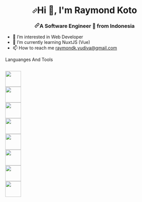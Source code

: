 <h1 align="center" dir="auto"><a id="user-content-hi--im-fika-ridaul-maulayya" class="anchor" aria-hidden="true" href="#hi--im-fika-ridaul-maulayya"><svg class="octicon octicon-link" viewBox="0 0 16 16" version="1.1" width="16" height="16" aria-hidden="true"><path fill-rule="evenodd" d="M7.775 3.275a.75.75 0 001.06 1.06l1.25-1.25a2 2 0 112.83 2.83l-2.5 2.5a2 2 0 01-2.83 0 .75.75 0 00-1.06 1.06 3.5 3.5 0 004.95 0l2.5-2.5a3.5 3.5 0 00-4.95-4.95l-1.25 1.25zm-4.69 9.64a2 2 0 010-2.83l2.5-2.5a2 2 0 012.83 0 .75.75 0 001.06-1.06 3.5 3.5 0 00-4.95 0l-2.5 2.5a3.5 3.5 0 004.95 4.95l1.25-1.25a.75.75 0 00-1.06-1.06l-1.25 1.25a2 2 0 01-2.83 0z"></path></svg></a>Hi <g-emoji class="g-emoji" alias="wave" fallback-src="https://github.githubassets.com/images/icons/emoji/unicode/1f44b.png">👋</g-emoji>, I'm Raymond Koto</h1>

<h3 align="center" dir="auto"><a id="user-content-a-software-engineer--from-indonesia" class="anchor" aria-hidden="true" href="#a-software-engineer--from-indonesia"><svg class="octicon octicon-link" viewBox="0 0 16 16" version="1.1" width="16" height="16" aria-hidden="true"><path fill-rule="evenodd" d="M7.775 3.275a.75.75 0 001.06 1.06l1.25-1.25a2 2 0 112.83 2.83l-2.5 2.5a2 2 0 01-2.83 0 .75.75 0 00-1.06 1.06 3.5 3.5 0 004.95 0l2.5-2.5a3.5 3.5 0 00-4.95-4.95l-1.25 1.25zm-4.69 9.64a2 2 0 010-2.83l2.5-2.5a2 2 0 012.83 0 .75.75 0 001.06-1.06 3.5 3.5 0 00-4.95 0l-2.5 2.5a3.5 3.5 0 004.95 4.95l1.25-1.25a.75.75 0 00-1.06-1.06l-1.25 1.25a2 2 0 01-2.83 0z"></path></svg></a>A Software Engineer <g-emoji class="g-emoji" alias="rocket" fallback-src="https://github.githubassets.com/images/icons/emoji/unicode/1f680.png">🚀</g-emoji> from Indonesia</h3>

- 👀 I’m interested in Web Developer
- 🌱 I’m currently learning NuxtJS (Vue)
- 📫 How to reach me <a href="mailto:raymondk.yudiva@gmail.com"> raymondk.yudiva@gmail.com </a>

Languanges And Tools

<code>
<a target="_blank" rel="noopener noreferrer" href="https://camo.githubusercontent.com/166e25cd40949ac9faa680e46033460183f924a4d0ef2a5ff059b34e3c350446/68747470733a2f2f73616e7472696b6f64696e672e636f6d2f73746f726167652f63617465676f726965732f5a39576a74746a456d637431467a776b4644775356794b707668547142576b4a5551413143754c632e706e67"><img height="50" src="https://camo.githubusercontent.com/166e25cd40949ac9faa680e46033460183f924a4d0ef2a5ff059b34e3c350446/68747470733a2f2f73616e7472696b6f64696e672e636f6d2f73746f726167652f63617465676f726965732f5a39576a74746a456d637431467a776b4644775356794b707668547142576b4a5551413143754c632e706e67" data-canonical-src="https://santrikoding.com/storage/categories/Z9WjttjEmct1FzwkFDwSVyKpvhTqBWkJUQA1CuLc.png" style="max-width: 100%;"></a>
<a target="_blank" rel="noopener noreferrer" href="https://camo.githubusercontent.com/3138319a8a915e754e1a7beac21dd687be8e1da85017543cd118a7d968120f6a/68747470733a2f2f73616e7472696b6f64696e672e636f6d2f73746f726167652f63617465676f726965732f7a75777a4b624168623639316c7032513143495961464b32773061354d6345316d6365444f7352732e706e67"><img height="50" src="https://camo.githubusercontent.com/3138319a8a915e754e1a7beac21dd687be8e1da85017543cd118a7d968120f6a/68747470733a2f2f73616e7472696b6f64696e672e636f6d2f73746f726167652f63617465676f726965732f7a75777a4b624168623639316c7032513143495961464b32773061354d6345316d6365444f7352732e706e67" data-canonical-src="https://santrikoding.com/storage/categories/zuwzKbAhb691lp2Q1CIYaFK2w0a5McE1mceDOsRs.png" style="max-width: 100%;"></a>
<a target="_blank" rel="noopener noreferrer" href="https://camo.githubusercontent.com/0e827006d11077a7b6d7c85cd5ab26626e81174a07cd199b0f7f4a0e8a3b5bd6/68747470733a2f2f73616e7472696b6f64696e672e636f6d2f73746f726167652f63617465676f726965732f596f5370783241416b36354a49357a39777369594d59357a376933765743653036565550334643302e706e67"><img height="50" src="https://camo.githubusercontent.com/0e827006d11077a7b6d7c85cd5ab26626e81174a07cd199b0f7f4a0e8a3b5bd6/68747470733a2f2f73616e7472696b6f64696e672e636f6d2f73746f726167652f63617465676f726965732f596f5370783241416b36354a49357a39777369594d59357a376933765743653036565550334643302e706e67" data-canonical-src="https://santrikoding.com/storage/categories/YoSpx2AAk65JI5z9wsiYMY5z7i3vWCe06VUP3FC0.png" style="max-width: 100%;"></a>
<a target="_blank" rel="noopener noreferrer" href="https://camo.githubusercontent.com/5dc97fa04cb26f4c1e5fc3584fcf7b810447cd3430b2d14fdd6124b9d2de1377/68747470733a2f2f73616e7472696b6f64696e672e636f6d2f73746f726167652f63617465676f726965732f63767749545a55644a525a495967337a547a3169476452466d30387a4c6237444961617a6f35437a2e706e67"><img height="50" src="https://camo.githubusercontent.com/5dc97fa04cb26f4c1e5fc3584fcf7b810447cd3430b2d14fdd6124b9d2de1377/68747470733a2f2f73616e7472696b6f64696e672e636f6d2f73746f726167652f63617465676f726965732f63767749545a55644a525a495967337a547a3169476452466d30387a4c6237444961617a6f35437a2e706e67" data-canonical-src="https://santrikoding.com/storage/categories/cvwITZUdJRZIYg3zTz1iGdRFm08zLb7DIaazo5Cz.png" style="max-width: 100%;"></a>
<a target="_blank" rel="noopener noreferrer" href="https://camo.githubusercontent.com/01adbcde0389afcc383ff09d149fb2165a1845704f9827594f3c2f983c1c3b82/68747470733a2f2f73616e7472696b6f64696e672e636f6d2f73746f726167652f63617465676f726965732f47725245345a574a7a4a42316b57617441475a3236425a30694e5a42555573755a667738737334512e706e67"><img height="50" src="https://camo.githubusercontent.com/01adbcde0389afcc383ff09d149fb2165a1845704f9827594f3c2f983c1c3b82/68747470733a2f2f73616e7472696b6f64696e672e636f6d2f73746f726167652f63617465676f726965732f47725245345a574a7a4a42316b57617441475a3236425a30694e5a42555573755a667738737334512e706e67" data-canonical-src="https://santrikoding.com/storage/categories/GrRE4ZWJzJB1kWatAGZ26BZ0iNZBUUsuZfw8ss4Q.png" style="max-width: 100%;"></a>
<a target="_blank" rel="noopener noreferrer" href="https://camo.githubusercontent.com/403411bd7b62cc76eaf9ab6769efbbd73204535c961ac305e96088eb7a61875a/68747470733a2f2f73616e7472696b6f64696e672e636f6d2f73746f726167652f63617465676f726965732f69514d556969546b6c6f435369716b336c5377705774786e4771596a626641426a583274416c484d2e706e67"><img height="50" src="https://camo.githubusercontent.com/403411bd7b62cc76eaf9ab6769efbbd73204535c961ac305e96088eb7a61875a/68747470733a2f2f73616e7472696b6f64696e672e636f6d2f73746f726167652f63617465676f726965732f69514d556969546b6c6f435369716b336c5377705774786e4771596a626641426a583274416c484d2e706e67" data-canonical-src="https://santrikoding.com/storage/categories/iQMUiiTkloCSiqk3lSwpWtxnGqYjbfABjX2tAlHM.png" style="max-width: 100%;"></a>
<a target="_blank" rel="noopener noreferrer" href="https://camo.githubusercontent.com/2cf122a75e853e175b18a310feaf9fd1b503b868cae55f81595a8a73d6f488e9/68747470733a2f2f73616e7472696b6f64696e672e636f6d2f73746f726167652f63617465676f726965732f326f51557346626c5a483555494131436e386e7a4f78556838414f37726265744b787043714e64372e706e67"><img height="50" src="https://camo.githubusercontent.com/2cf122a75e853e175b18a310feaf9fd1b503b868cae55f81595a8a73d6f488e9/68747470733a2f2f73616e7472696b6f64696e672e636f6d2f73746f726167652f63617465676f726965732f326f51557346626c5a483555494131436e386e7a4f78556838414f37726265744b787043714e64372e706e67" data-canonical-src="https://santrikoding.com/storage/categories/2oQUsFblZH5UIA1Cn8nzOxUh8AO7rbetKxpCqNd7.png" style="max-width: 100%;"></a>
<a target="_blank" rel="noopener noreferrer" href="https://camo.githubusercontent.com/8817ce27078f9d725c7e33a7c884b6bbec0dc30c7a7836466627df47aa11bd9a/68747470733a2f2f73616e7472696b6f64696e672e636f6d2f73746f726167652f63617465676f726965732f4d47367239726d784a71596f5a417a5a6937355565464f36645674447770796f75394572366874702e706e67"><img height="50" src="https://camo.githubusercontent.com/8817ce27078f9d725c7e33a7c884b6bbec0dc30c7a7836466627df47aa11bd9a/68747470733a2f2f73616e7472696b6f64696e672e636f6d2f73746f726167652f63617465676f726965732f4d47367239726d784a71596f5a417a5a6937355565464f36645674447770796f75394572366874702e706e67" data-canonical-src="https://santrikoding.com/storage/categories/MG6r9rmxJqYoZAzZi75UeFO6dVtDwpyou9Er6htp.png" style="max-width: 100%;"></a>
</code>

<!---
koto-oprek/koto-oprek is a ✨ special ✨ repository because its `README.md` (this file) appears on your GitHub profile.
You can click the Preview link to take a look at your changes.
--->
